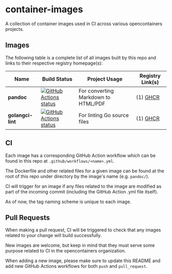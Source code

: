 # container-images

A collection of container images used in CI across various
opencontainers projects.

## Images

The following table is a complete list of all images built by this repo and
links to their respective registry homepage(s):

| Name | Build Status | Project Usage | Registry Link(s) |
| ---- | ------------ | ----- | ---- |
| **pandoc** | [![GitHub Actions status](https://github.com/bloodorangeio/container-images/workflows/pandoc/badge.svg)](https://github.com/bloodorangeio/container-images/actions?query=workflow%3Apandoc) | For converting Markdown to HTML/PDF | (1) [GHCR](https://github.com/orgs/bloodorangeio/packages/container/package/pandoc) |
| **golangci-lint** | [![GitHub Actions status](https://github.com/bloodorangeio/container-images/workflows/golangci-lint/badge.svg)](https://github.com/bloodorangeio/container-images/actions?query=workflow%3Agolangci-lint) | For linting Go source files | (1) [GHCR](https://github.com/orgs/bloodorangeio/packages/container/package/golangci-lint) |

## CI

Each image has a corresponding GitHub Action workflow which can be
found in this repo at `.github/workflows/<name>.yml`.

The Dockerfile and other related files for a given image can be found at the
root of this repo under directory by the image's name (e.g. `pandoc/`).

CI will trigger for an image if any files related to the image are modified
as part of the incoming commit (including the GitHub Action .yml file itself).

As of now, the tag naming scheme is unique to each image.

## Pull Requests

When making a pull request, CI will be triggered to check that any images
related to your change will build successfully.

New images are welcome, but keep in mind that they must serve some purpose
related to CI in the opencontainers organization.

When adding a new image, please make sure to update this README and add
new GitHub Actions workflows for both `push` and `pull_request`.

